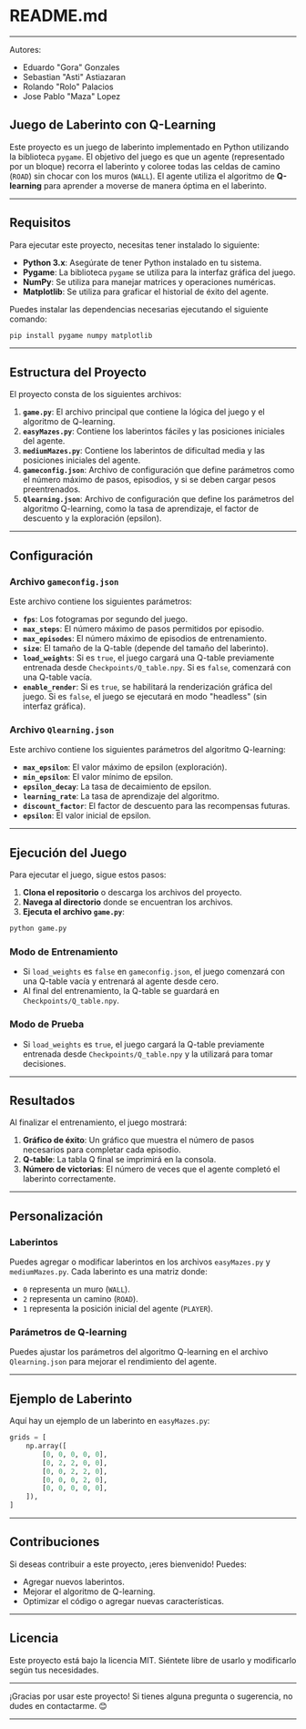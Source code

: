 # README.md
---
Autores: 
- Eduardo "Gora" Gonzales
- Sebastian "Asti" Astiazaran
- Rolando "Rolo" Palacios
- Jose Pablo "Maza" Lopez

## Juego de Laberinto con Q-Learning

Este proyecto es un juego de laberinto implementado en Python utilizando la biblioteca `pygame`. El objetivo del juego es que un agente (representado por un bloque) recorra el laberinto y coloree todas las celdas de camino (`ROAD`) sin chocar con los muros (`WALL`). El agente utiliza el algoritmo de **Q-learning** para aprender a moverse de manera óptima en el laberinto.

---

## Requisitos

Para ejecutar este proyecto, necesitas tener instalado lo siguiente:

- **Python 3.x**: Asegúrate de tener Python instalado en tu sistema.
- **Pygame**: La biblioteca `pygame` se utiliza para la interfaz gráfica del juego.
- **NumPy**: Se utiliza para manejar matrices y operaciones numéricas.
- **Matplotlib**: Se utiliza para graficar el historial de éxito del agente.

Puedes instalar las dependencias necesarias ejecutando el siguiente comando:

```bash
pip install pygame numpy matplotlib
```

---

## Estructura del Proyecto

El proyecto consta de los siguientes archivos:

1. **`game.py`**: El archivo principal que contiene la lógica del juego y el algoritmo de Q-learning.
2. **`easyMazes.py`**: Contiene los laberintos fáciles y las posiciones iniciales del agente.
3. **`mediumMazes.py`**: Contiene los laberintos de dificultad media y las posiciones iniciales del agente.
4. **`gameconfig.json`**: Archivo de configuración que define parámetros como el número máximo de pasos, episodios, y si se deben cargar pesos preentrenados.
5. **`Qlearning.json`**: Archivo de configuración que define los parámetros del algoritmo Q-learning, como la tasa de aprendizaje, el factor de descuento y la exploración (epsilon).

---

## Configuración

### Archivo `gameconfig.json`

Este archivo contiene los siguientes parámetros:

- **`fps`**: Los fotogramas por segundo del juego.
- **`max_steps`**: El número máximo de pasos permitidos por episodio.
- **`max_episodes`**: El número máximo de episodios de entrenamiento.
- **`size`**: El tamaño de la Q-table (depende del tamaño del laberinto).
- **`load_weights`**: Si es `true`, el juego cargará una Q-table previamente entrenada desde `Checkpoints/Q_table.npy`. Si es `false`, comenzará con una Q-table vacía.
- **`enable_render`**: Si es `true`, se habilitará la renderización gráfica del juego. Si es `false`, el juego se ejecutará en modo "headless" (sin interfaz gráfica).

### Archivo `Qlearning.json`

Este archivo contiene los siguientes parámetros del algoritmo Q-learning:

- **`max_epsilon`**: El valor máximo de epsilon (exploración).
- **`min_epsilon`**: El valor mínimo de epsilon.
- **`epsilon_decay`**: La tasa de decaimiento de epsilon.
- **`learning_rate`**: La tasa de aprendizaje del algoritmo.
- **`discount_factor`**: El factor de descuento para las recompensas futuras.
- **`epsilon`**: El valor inicial de epsilon.

---

## Ejecución del Juego

Para ejecutar el juego, sigue estos pasos:

1. **Clona el repositorio** o descarga los archivos del proyecto.
2. **Navega al directorio** donde se encuentran los archivos.
3. **Ejecuta el archivo `game.py`**:

```bash
python game.py
```

### Modo de Entrenamiento

- Si `load_weights` es `false` en `gameconfig.json`, el juego comenzará con una Q-table vacía y entrenará al agente desde cero.
- Al final del entrenamiento, la Q-table se guardará en `Checkpoints/Q_table.npy`.

### Modo de Prueba

- Si `load_weights` es `true`, el juego cargará la Q-table previamente entrenada desde `Checkpoints/Q_table.npy` y la utilizará para tomar decisiones.

---

## Resultados

Al finalizar el entrenamiento, el juego mostrará:

1. **Gráfico de éxito**: Un gráfico que muestra el número de pasos necesarios para completar cada episodio.
2. **Q-table**: La tabla Q final se imprimirá en la consola.
3. **Número de victorias**: El número de veces que el agente completó el laberinto correctamente.

---

## Personalización

### Laberintos

Puedes agregar o modificar laberintos en los archivos `easyMazes.py` y `mediumMazes.py`. Cada laberinto es una matriz donde:

- `0` representa un muro (`WALL`).
- `2` representa un camino (`ROAD`).
- `1` representa la posición inicial del agente (`PLAYER`).

### Parámetros de Q-learning

Puedes ajustar los parámetros del algoritmo Q-learning en el archivo `Qlearning.json` para mejorar el rendimiento del agente.

---

## Ejemplo de Laberinto

Aquí hay un ejemplo de un laberinto en `easyMazes.py`:

```python
grids = [
    np.array([
        [0, 0, 0, 0, 0],
        [0, 2, 2, 0, 0],
        [0, 0, 2, 2, 0],
        [0, 0, 0, 2, 0],
        [0, 0, 0, 0, 0],
    ]),
]
```

---

## Contribuciones

Si deseas contribuir a este proyecto, ¡eres bienvenido! Puedes:

- Agregar nuevos laberintos.
- Mejorar el algoritmo de Q-learning.
- Optimizar el código o agregar nuevas características.

---

## Licencia

Este proyecto está bajo la licencia MIT. Siéntete libre de usarlo y modificarlo según tus necesidades.

---

¡Gracias por usar este proyecto! Si tienes alguna pregunta o sugerencia, no dudes en contactarme. 😊

---

